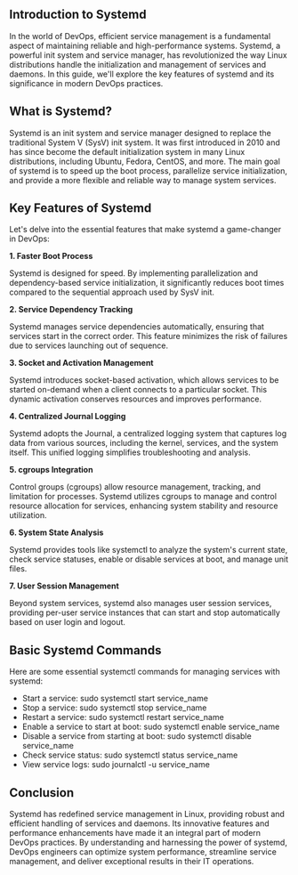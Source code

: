 ## Introduction to Systemd

In the world of DevOps, efficient service management is a fundamental aspect of maintaining reliable and high-performance systems. Systemd, a powerful init system and service manager, has revolutionized the way Linux distributions handle the initialization and management of services and daemons. In this guide, we'll explore the key features of systemd and its significance in modern DevOps practices.

## What is Systemd?

Systemd is an init system and service manager designed to replace the traditional System V (SysV) init system. It was first introduced in 2010 and has since become the default initialization system in many Linux distributions, including Ubuntu, Fedora, CentOS, and more. The main goal of systemd is to speed up the boot process, parallelize service initialization, and provide a more flexible and reliable way to manage system services.

## Key Features of Systemd

Let's delve into the essential features that make systemd a game-changer in DevOps:

**1. Faster Boot Process**

Systemd is designed for speed. By implementing parallelization and dependency-based service initialization, it significantly reduces boot times compared to the sequential approach used by SysV init.

**2. Service Dependency Tracking**

Systemd manages service dependencies automatically, ensuring that services start in the correct order. This feature minimizes the risk of failures due to services launching out of sequence.

**3. Socket and Activation Management**

Systemd introduces socket-based activation, which allows services to be started on-demand when a client connects to a particular socket. This dynamic activation conserves resources and improves performance.

**4. Centralized Journal Logging**

Systemd adopts the Journal, a centralized logging system that captures log data from various sources, including the kernel, services, and the system itself. This unified logging simplifies troubleshooting and analysis.

**5. cgroups Integration**

Control groups (cgroups) allow resource management, tracking, and limitation for processes. Systemd utilizes cgroups to manage and control resource allocation for services, enhancing system stability and resource utilization.

**6. System State Analysis**

Systemd provides tools like systemctl to analyze the system's current state, check service statuses, enable or disable services at boot, and manage unit files.

**7. User Session Management**

Beyond system services, systemd also manages user session services, providing per-user service instances that can start and stop automatically based on user login and logout.

## Basic Systemd Commands

Here are some essential systemctl commands for managing services with systemd:

- Start a service: sudo systemctl start service_name
- Stop a service: sudo systemctl stop service_name
- Restart a service: sudo systemctl restart service_name
- Enable a service to start at boot: sudo systemctl enable service_name
- Disable a service from starting at boot: sudo systemctl disable service_name
- Check service status: sudo systemctl status service_name
- View service logs: sudo journalctl -u service_name

## Conclusion

Systemd has redefined service management in Linux, providing robust and efficient handling of services and daemons. Its innovative features and performance enhancements have made it an integral part of modern DevOps practices. By understanding and harnessing the power of systemd, DevOps engineers can optimize system performance, streamline service management, and deliver exceptional results in their IT operations.